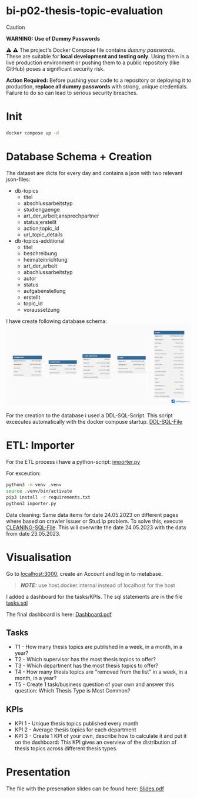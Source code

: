 # bi-p02-thesis-topic-evaluation
> [!CAUTION]
> **WARNING: Use of Dummy Passwords**

⚠️ :warning: The project's Docker Compose file contains *dummy passwords*. These are suitable for **local development and testing only**. Using them in a live production environment or pushing them to a public repository (like GitHub) poses a significant security risk.

**Action Required:** Before pushing your code to a repository or deploying it to production, **replace all dummy passwords** with strong, unique credentials. Failure to do so can lead to serious security breaches.

# Init
```bash
docker compose up -d
```

# Database Schema + Creation
The dataset are dicts for every day and contains a json with two relevant json-files:
- db-topics
  - titel
  - abschlussarbeitstyp
  - studiengaenge
  - art_der_arbeit;ansprechpartner
  - status;erstellt
  - action;topic_id
  - url_topic_details
- db-topics-additional
  - titel
  - beschreibung
  - heimateinrichtung
  - art_der_arbeit
  - abschlussarbeitstyp
  - autor
  - status
  - aufgabenstellung
  - erstellt
  - topic_id
  - voraussetzung


I have create following database schema:
![DatabaseSchema.png](media%2FDatabaseSchema.png)

For the creation to the database i used a DDL-SQL-Script. This script excecutes automatically with the docker compuse startup.
[DDL-SQL-File](create.sql)

# ETL: Importer
For the ETL process i have a python-script: [importer.py](importer.py)

For exceution:
```bash
python3 -m venv .venv
source .venv/bin/activate
pip3 install -r requirements.txt
python3 importer.py
```

Data cleaning:
Same data items for date 24.05.2023 on different pages where based on crawler issuer or Stud.Ip problem.
To solve this, execute [CLEANING-SQL-File](cleaning.sql). This will overwrite the date 24.05.2023 with the data from date 23.05.2023.

# Visualisation
Go to [localhost:3000](localhost:3000), create an Account and log in to metabase.
> **_NOTE:_**  use host.docker.internal instead of localhost for the host

I added a dashboard for the tasks/KPIs. The sql statements are in the file [tasks.sql](tasks.sql)

The final dashboard is here: [Dashboard.pdf](media%2FDashboard.pdf)

## Tasks
- T1 - How many thesis topics are published in a week, in a month, in a year?
- T2 - Which supervisor has the most thesis topics to offer?
- T3 - Which department has the most thesis topics to offer?
- T4 - How many thesis topics are "removed from the list" in a week, in a month, in a year?
- T5 - Create 1 task/business question of your own and answer this question: Which Thesis Type is Most Common?


## KPIs
- KPI 1 - Unique thesis topics published every month
- KPI 2 - Average thesis topics for each department
- KPI 3 - Create 1 KPI of your own, describe how to calculate it and put it on the dashboard: This KPI gives an overview of the distribution of thesis topics across different thesis types.

# Presentation
The file with the presenation slides can be found here:
[Slides.pdf](media%2FSlides.pdf)